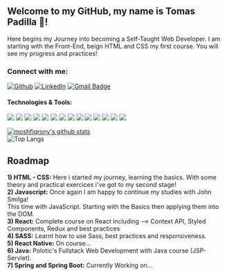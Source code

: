 ## Welcome to my GitHub, my name is Tomas Padilla 👋!

Here begins my Journey into becoming a Self-Taught Web Developer.
I am starting with the Front-End, beign HTML and CSS my first course.
You will see my progress and practices!

### Connect with me:
[![Github](https://img.shields.io/badge/-Github-181717?style=for-the-badge&logo=Github&logoColor=white)](https://github.com/padillatom)
[![LinkedIn](https://img.shields.io/badge/-LinkedIn-0077B5?style=for-the-badge&logo=LinkedIn&logoColor=white)](https://www.linkedin.com/in/padillatom/)
[![Gmail Badge](https://img.shields.io/badge/-gmail-c14438?style=for-the-badge&logo=Gmail&logoColor=ffffff)](mailto:contact@padillatomas.com)

#### Technologies & Tools:
![](https://img.shields.io/badge/-HTML5-Orange) ![](https://img.shields.io/badge/-CSS3-Blue) ![](https://img.shields.io/badge/-SASS-Purple) ![](https://img.shields.io/badge/-Styled%20Components-Purple) ![](https://img.shields.io/badge/-Javascript-Yellow) ![](https://img.shields.io/badge/-React-Cyan) 
![](https://img.shields.io/badge/-Git-Red) ![](https://img.shields.io/badge/-NPM-Purple)  ![](https://img.shields.io/badge/-Java-Orange) ![](https://img.shields.io/badge/-Spring%20Boot-Orange) ![](https://img.shields.io/badge/-MySQL-Orange) ![](https://img.shields.io/badge/-PostgreSQL-Orange) ![](https://img.shields.io/badge/-Maven-Orange) ![](https://img.shields.io/badge/-Gradle-Orange) 

[![moshfiqrony's github stats](https://github-readme-stats.vercel.app/api?username=padillatom&theme=dark&show_icons=true)](https://github.com/padillatom)\
![Top Langs](https://github-readme-stats.vercel.app/api/top-langs/?username=padillatom&theme=dark&hide=TeX&layout=compact)


## Roadmap
**1) HTML - CSS:** Here i started my journey, learning the basics. With some theory and practical exercices i've got to my second stage!\
**2) Javascript:** Once again I am happy to continue my studies with John Smilga!\
This time with JavaScript. Starting with the Basics then applying them into the DOM.\
**3) React:** Complete course on React including --> Context API, Styled Components, Redux and best practices \
**4) SASS:** Learnt how to use Sass, best practices and responsiveness. \
**5) React Native:**  On course... \
**6) Java:** Polotic's Fullstack Web Development with Java course (JSP-Servlet). \
**7) Spring and Spring Boot:** Currently Working on... 

